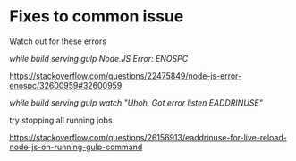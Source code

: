 # Fixes to common issue

Watch out for these errors

*while build serving gulp Node.JS Error: ENOSPC*

https://stackoverflow.com/questions/22475849/node-js-error-enospc/32600959#32600959

*while build serving gulp watch "Uhoh. Got error listen EADDRINUSE"*

try stopping all running jobs

https://stackoverflow.com/questions/26156913/eaddrinuse-for-live-reload-node-js-on-running-gulp-command
